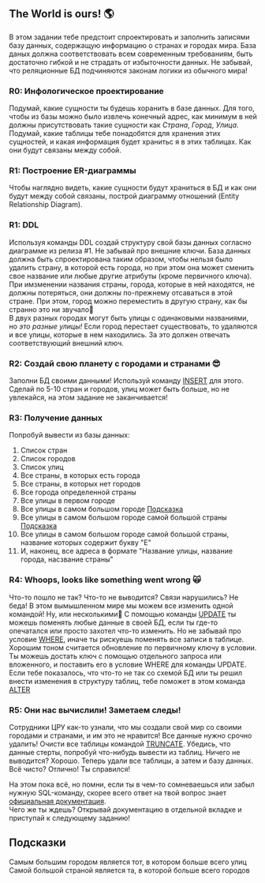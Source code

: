 ## The World is ours! 🌎

В этом задании тебе предстоит спроектировать и заполнить записями базу данных, содержащую информацию о странах и городах мира. База даных должна соответствовать всем современным требованиям, быть достаточно гибкой и не страдать от избыточности данных. Не забывай, что реляционные БД подчиняются законам логики из обычного мира!

### R0: Инфологическое проектирование
Подумай, какие сущности ты будешь хоранить в базе данных. Для того, чтобы из базы можно было извлечь конечный адрес, как минимум в ней должны присутствовать такие сущности как _Страна_, _Город_, _Улица_. Подумай, какие таблицы тебе понадобятся для хранения этих сущностей, и какая информация будет хранитьс я в этих таблицах. Как они будут связаны между собой. 

### R1: Построение ER-диаграммы
Чтобы наглядно видеть, какие сущности будут храниться в БД и как они будут между собой связаны, построй диаграмму отношений (Entity Relationship Diagram).

### R1: DDL
Используя команды DDL создай структуру свой базы данных согласно диаграмме из релиза #1. Не забывай про внешние ключи. База данных должна быть спроектирована таким образом, чтобы нельзя было удалить страну, в которой есть города, но при этом она может сменить свое название или любые другие атрибуты (кроме первичного ключа). При имзменении названия страны, города, которые в ней находятся, не должны потеряться, они должны по-прежнему отсаваться в этой стране. При этом, город можно переместить в другую страну, как бы странно это ни звучало🙂  
  В двух разных городах могут быть улицы с одинаковыми названиями, но _это разные улицы!_ Если город перестает существовать, то удаляются и все улицы, которые в нем находились. За это должен отвечать соответствующий внешний ключ. 

### R2: Создай свою планету с городами и странами 😎

Заполни БД своими данными! Используй команду [INSERT](https://postgrespro.ru/docs/postgresql/13/dml-insert) для этого. Сделай по 5-10 стран и городов, улиц может быть больше, но не увлекайся, на этом задание не заканчивается!

### R3: Получение данных
Попробуй вывести из базы данных:
1. Список стран
1. Список городов
1. Список улиц
1. Все страны, в которых есть города
1. Все страны, в которых нет городов
1. Все города определенной страны
1. Все улицы в первом городе
1. Все улицы в самом большом городе [Подсказка](#help)
1. Все улицы в самом большом городе самой большой страны [Подсказка](#help)
1. Все улицы в самом большом городе самой большой страны, название которых содержит букву "Е"
1. И, наконец, все адреса в формате "Название улицы, название города, насзвание страны"

### R4: Whoops, looks like something went wrong 🙀
Что-то пошло не так? Что-то не выводится? Связи нарушились? Не беда! В этом вымышленном мире мы можем все изменить одной командой! Ну, или несколькими🙂
С помощью команды [UPDATE](https://postgrespro.ru/docs/postgresql/13/dml-update) ты можешь поменять любые данные в своей БД, если ты где-то опечатался или просто захотел что-то изменить. Но не забывай про условие [WHERE](https://postgrespro.ru/docs/postgresql/13/queries-table-expressions#QUERIES-WHERE), иначе ты рискуешь поменять все записи в таблице. Хорошим тоном считается обновление по первичному ключу в условии. Ты можешь достать ключ с помощью отдельного запроса или вложенного, и поставить его в условие WHERE для команды UPDATE.   
  Если тебе показалось, что что-то не так со схемой БД или ты решил внести изменения в структуру таблиц, тебе поможет в этом команда [ALTER](https://postgrespro.ru/docs/postgresql/13/ddl-alter)

### R5: Они нас вычислили! Заметаем следы!
Сотрудники ЦРУ как-то узнали, что мы создали свой мир со своими городами и странами, и им это не нравится! Все данные нужно срочно удалить! Очисти все таблицы командой [TRUNCATE](https://postgrespro.ru/docs/postgresql/13/sql-truncate). Убедись, что данные стерты, попробуй что-нибудь вывести из таблиц. Ничего не выводится? Хорошо. Теперь удали все таблицы, а затем и базу данных.  
Всё чисто? Отлично! Ты справился!  

На этом пока всё, но помни, если ты в чем-то сомневаешься или забыл нужную SQL-команду, скорее всего ответ на твой вопрос знает [официальная документация](https://postgrespro.ru/docs/postgresql/13/index).  
Чего же ты ждешь? Открывай документацию в отдельной вкладке и приступай к следующему заданию!

<a name="help"><h2>Подсказки</h2></a>
Самым большим городом является тот, в котором больше всего улиц  
Самой большой страной является та, в которой больше всего городов  
